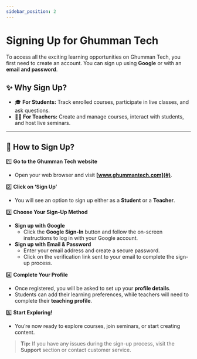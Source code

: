 ```yaml
---
sidebar_position: 2
---
```


# Signing Up for Ghumman Tech

To access all the exciting learning opportunities on Ghumman Tech, you first need to create an account. You can sign up using **Google** or with an **email and password**.

## ✨ Why Sign Up?
- 🎓 **For Students:** Track enrolled courses, participate in live classes, and ask questions.
- 👨‍🏫 **For Teachers:** Create and manage courses, interact with students, and host live seminars.

---

## 🔹 How to Sign Up?

1️⃣ **Go to the Ghumman Tech website**  
   - Open your web browser and visit **[www.ghummantech.com](#)**.

2️⃣ **Click on ‘Sign Up’**  
   - You will see an option to sign up either as a **Student** or a **Teacher**.

3️⃣ **Choose Your Sign-Up Method**  
   - **Sign up with Google**  
     - Click the **Google Sign-In** button and follow the on-screen instructions to log in with your Google account.
   - **Sign up with Email & Password**  
     - Enter your email address and create a secure password.
     - Click on the verification link sent to your email to complete the sign-up process.

4️⃣ **Complete Your Profile**  
   - Once registered, you will be asked to set up your **profile details**.
   - Students can add their learning preferences, while teachers will need to complete their **teaching profile**.

5️⃣ **Start Exploring!**  
   - You’re now ready to explore courses, join seminars, or start creating content.

> **Tip:** If you have any issues during the sign-up process, visit the **Support** section or contact customer service.
